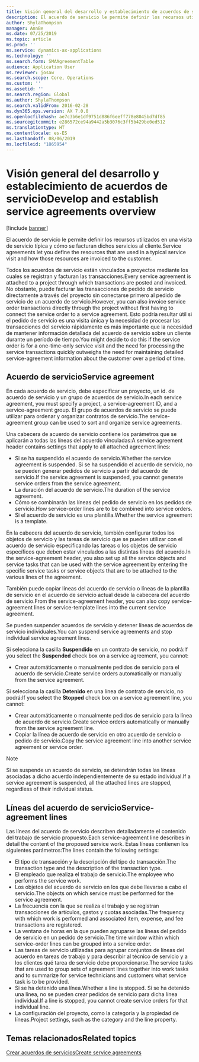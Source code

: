 ```yaml
---
title: Visión general del desarrollo y establecimiento de acuerdos de servicio
description: El acuerdo de servicio le permite definir los recursos utilizados en una visita de servicio típica y cómo se facturan dichos servicios al cliente.
author: ShylaThompson
manager: AnnBe
ms.date: 07/25/2019
ms.topic: article
ms.prod: ''
ms.service: dynamics-ax-applications
ms.technology: ''
ms.search.form: SMAAgreementTable
audience: Application User
ms.reviewer: josaw
ms.search.scope: Core, Operations
ms.custom: ''
ms.assetid: ''
ms.search.region: Global
ms.author: ShylaThompson
ms.search.validFrom: 2016-02-28
ms.dyn365.ops.version: AX 7.0.0
ms.openlocfilehash: ae7c3b6e1df9751d886f6eeff778e8045bd7df85
ms.sourcegitcommit: e286572ce94a9442a5b3076c3ff5b429be0ed512
ms.translationtype: HT
ms.contentlocale: es-ES
ms.lasthandoff: 08/06/2019
ms.locfileid: "1865954"
---
```

# <a name="develop-and-establish-service-agreements-overview"></a><span data-ttu-id="063b2-103">Visión general del desarrollo y establecimiento de acuerdos de servicio</span><span class="sxs-lookup"><span data-stu-id="063b2-103">Develop and establish service agreements overview</span></span>

[!include [banner](../includes/banner.md)]

<span data-ttu-id="063b2-104">El acuerdo de servicio le permite definir los recursos utilizados en una visita de servicio típica y cómo se facturan dichos servicios al cliente.</span><span class="sxs-lookup"><span data-stu-id="063b2-104">Service agreements let you define the resources that are used in a typical service visit and how those resources are invoiced to the customer.</span></span>

<span data-ttu-id="063b2-105">Todos los acuerdos de servicio están vinculados a proyectos mediante los cuales se registran y facturan las transacciones.</span><span class="sxs-lookup"><span data-stu-id="063b2-105">Every service agreement is attached to a project through which transactions are posted and invoiced.</span></span> <span data-ttu-id="063b2-106">No obstante, puede facturar las transacciones de pedido de servicio directamente a través del proyecto sin conectarse primero al pedido de servicio de un acuerdo de servicio.</span><span class="sxs-lookup"><span data-stu-id="063b2-106">However, you can also invoice service order transactions directly through the project without first having to connect the service order to a service agreement.</span></span> <span data-ttu-id="063b2-107">Esto podría resultar útil si el pedido de servicio es una visita única y la necesidad de procesar las transacciones del servicio rápidamente es más importante que la necesidad de mantener información detallada del acuerdo de servicio sobre un cliente durante un período de tiempo.</span><span class="sxs-lookup"><span data-stu-id="063b2-107">You might decide to do this if the service order is for a one-time-only service visit and the need for processing the service transactions quickly outweighs the need for maintaining detailed service-agreement information about the customer over a period of time.</span></span>

## <a name="service-agreement"></a><span data-ttu-id="063b2-108">Acuerdo de servicio</span><span class="sxs-lookup"><span data-stu-id="063b2-108">Service agreement</span></span>

<span data-ttu-id="063b2-109">En cada acuerdo de servicio, debe especificar un proyecto, un id. de acuerdo de servicio y un grupo de acuerdos de servicio.</span><span class="sxs-lookup"><span data-stu-id="063b2-109">In each service agreement, you must specify a project, a service-agreement ID, and a service-agreement group.</span></span> <span data-ttu-id="063b2-110">El grupo de acuerdos de servicio se puede utilizar para ordenar y organizar contratos de servicio.</span><span class="sxs-lookup"><span data-stu-id="063b2-110">The service-agreement group can be used to sort and organize service agreements.</span></span>

<span data-ttu-id="063b2-111">Una cabecera de acuerdo de servicio contiene los parámetros que se aplicarán a todas las líneas del acuerdo vinculadas:</span><span class="sxs-lookup"><span data-stu-id="063b2-111">A service agreement header contains settings that apply to all attached agreement lines:</span></span>

-  <span data-ttu-id="063b2-112">Si se ha suspendido el acuerdo de servicio.</span><span class="sxs-lookup"><span data-stu-id="063b2-112">Whether the service agreement is suspended.</span></span> <span data-ttu-id="063b2-113">Si se ha suspendido el acuerdo de servicio, no se pueden generar pedidos de servicio a partir del acuerdo de servicio.</span><span class="sxs-lookup"><span data-stu-id="063b2-113">If the service agreement is suspended, you cannot generate service orders from the service agreement.</span></span>
-  <span data-ttu-id="063b2-114">La duración del acuerdo de servicio.</span><span class="sxs-lookup"><span data-stu-id="063b2-114">The duration of the service agreement.</span></span>
-  <span data-ttu-id="063b2-115">Cómo se combinarán las líneas del pedido de servicio en los pedidos de servicio.</span><span class="sxs-lookup"><span data-stu-id="063b2-115">How service-order lines are to be combined into service orders.</span></span>
-  <span data-ttu-id="063b2-116">Si el acuerdo de servicio es una plantilla.</span><span class="sxs-lookup"><span data-stu-id="063b2-116">Whether the service agreement is a template.</span></span>

<span data-ttu-id="063b2-117">En la cabecera del acuerdo de servicio, también configurar todos los objetos de servicio y las tareas de servicio que se pueden utilizar con el acuerdo de servicio especificando las tareas o los objetos de servicio específicos que deben estar vinculados a las distintas líneas del acuerdo.</span><span class="sxs-lookup"><span data-stu-id="063b2-117">In the service-agreement header, you also set up all the service objects and service tasks that can be used with the service agreement by entering the specific service tasks or service objects that are to be attached to the various lines of the agreement.</span></span>

<span data-ttu-id="063b2-118">También puede copiar líneas del acuerdo de servicio o líneas de la plantilla de servicio en el acuerdo de servicio actual desde la cabecera del acuerdo de servicio.</span><span class="sxs-lookup"><span data-stu-id="063b2-118">From the service-agreement header, you can also copy service-agreement lines or service-template lines into the current service agreement.</span></span>

<span data-ttu-id="063b2-119">Se pueden suspender acuerdos de servicio y detener líneas de acuerdos de servicio individuales.</span><span class="sxs-lookup"><span data-stu-id="063b2-119">You can suspend service agreements and stop individual service agreement lines.</span></span>

<span data-ttu-id="063b2-120">Si selecciona la casilla **Suspendido** en un contrato de servicio, no podrá:</span><span class="sxs-lookup"><span data-stu-id="063b2-120">If you select the **Suspended** check box on a service agreement, you cannot:</span></span>

-    <span data-ttu-id="063b2-121">Crear automáticamente o manualmente pedidos de servicio para el acuerdo de servicio.</span><span class="sxs-lookup"><span data-stu-id="063b2-121">Create service orders automatically or manually from the service agreement.</span></span>

<span data-ttu-id="063b2-122">Si selecciona la casilla **Detenido** en una línea de contrato de servicio, no podrá:</span><span class="sxs-lookup"><span data-stu-id="063b2-122">If you select the **Stopped** check box on a service agreement line, you cannot:</span></span>

-    <span data-ttu-id="063b2-123">Crear automáticamente o manualmente pedidos de servicio para la línea de acuerdo de servicio.</span><span class="sxs-lookup"><span data-stu-id="063b2-123">Create service orders automatically or manually from the service agreement line.</span></span>
-    <span data-ttu-id="063b2-124">Copiar la línea de acuerdo de servicio en otro acuerdo de servicio o pedido de servicio.</span><span class="sxs-lookup"><span data-stu-id="063b2-124">Copy the service agreement line into another service agreement or service order.</span></span>


> [!NOTE]
> <span data-ttu-id="063b2-125">Si se suspende un acuerdo de servicio, se detendrán todas las líneas asociadas a dicho acuerdo independientemente de su estado individual.</span><span class="sxs-lookup"><span data-stu-id="063b2-125">If a service agreement is suspended, all the attached lines are stopped, regardless of their individual status.</span></span>

## <a name="service-agreement-lines"></a><span data-ttu-id="063b2-126">Líneas del acuerdo de servicio</span><span class="sxs-lookup"><span data-stu-id="063b2-126">Service-agreement lines</span></span>

<span data-ttu-id="063b2-127">Las líneas del acuerdo de servicio describen detalladamente el contenido del trabajo de servicio propuesto.</span><span class="sxs-lookup"><span data-stu-id="063b2-127">Each service-agreement line describes in detail the content of the proposed service work.</span></span> <span data-ttu-id="063b2-128">Estas líneas contienen los siguientes parámetros:</span><span class="sxs-lookup"><span data-stu-id="063b2-128">The lines contain the following settings:</span></span>

-  <span data-ttu-id="063b2-129">El tipo de transacción y la descripción del tipo de transacción.</span><span class="sxs-lookup"><span data-stu-id="063b2-129">The transaction type and the description of the transaction type.</span></span>
-  <span data-ttu-id="063b2-130">El empleado que realiza el trabajo de servicio.</span><span class="sxs-lookup"><span data-stu-id="063b2-130">The employee who performs the service work.</span></span>
-  <span data-ttu-id="063b2-131">Los objetos del acuerdo de servicio en los que debe llevarse a cabo el servicio.</span><span class="sxs-lookup"><span data-stu-id="063b2-131">The objects on which service must be performed for the service agreement.</span></span>
-  <span data-ttu-id="063b2-132">La frecuencia con la que se realiza el trabajo y se registran transacciones de artículos, gastos y cuotas asociadas.</span><span class="sxs-lookup"><span data-stu-id="063b2-132">The frequency with which work is performed and associated item, expense, and fee transactions are registered.</span></span>
-  <span data-ttu-id="063b2-133">La ventana de horas en la que pueden agruparse las líneas del pedido de servicio en un pedido de servicio.</span><span class="sxs-lookup"><span data-stu-id="063b2-133">The time window within which service-order lines can be grouped into a service order.</span></span>
-  <span data-ttu-id="063b2-134">Las tareas de servicio utilizadas para agrupar conjuntos de líneas del acuerdo en tareas de trabajo y para describir al técnico de servicio y a los clientes qué tarea de servicio debe proporcionarse.</span><span class="sxs-lookup"><span data-stu-id="063b2-134">The service tasks that are used to group sets of agreement lines together into work tasks and to summarize for service technicians and customers what service task is to be provided.</span></span>
-  <span data-ttu-id="063b2-135">Si se ha detenido una línea.</span><span class="sxs-lookup"><span data-stu-id="063b2-135">Whether a line is stopped.</span></span> <span data-ttu-id="063b2-136">Si se ha detenido una línea, no se pueden crear pedidos de servicio para dicha línea individual.</span><span class="sxs-lookup"><span data-stu-id="063b2-136">If a line is stopped, you cannot create service orders for that individual line.</span></span>
-  <span data-ttu-id="063b2-137">La configuración del proyecto, como la categoría y la propiedad de líneas.</span><span class="sxs-lookup"><span data-stu-id="063b2-137">Project settings, such as the category and the line property.</span></span>

## <a name="related-topics"></a><span data-ttu-id="063b2-138">Temas relacionados</span><span class="sxs-lookup"><span data-stu-id="063b2-138">Related topics</span></span>

[<span data-ttu-id="063b2-139">Crear acuerdos de servicios</span><span class="sxs-lookup"><span data-stu-id="063b2-139">Create service agreements</span></span>](create-service-agreements.md)

